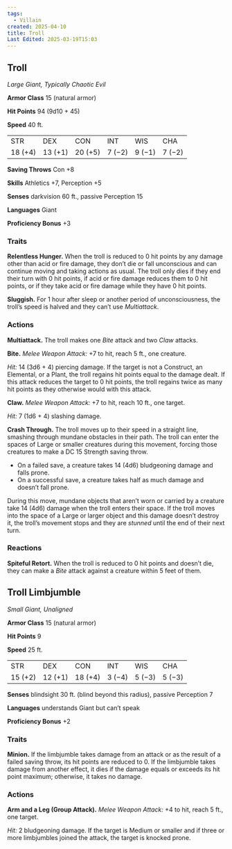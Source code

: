 ```yaml
---
tags:
  - Villain
created: 2025-04-10
title: Troll
Last Edited: 2025-03-19T15:03
---
```


## Troll

_Large Giant, Typically Chaotic Evil_

**Armor Class** 15 (natural armor)

**Hit Points** 94 (9d10 + 45)

**Speed** 40 ft.

|   |   |   |   |   |   |
|---|---|---|---|---|---|
|STR|DEX|CON|INT|WIS|CHA|
|18 (+4)|13 (+1)|20 (+5)|7 (−2)|9 (−1)|7 (−2)|

**Saving Throws** Con +8

**Skills** Athletics +7, Perception +5

**Senses** darkvision 60 ft., passive Perception 15

**Languages** Giant

**Proficiency Bonus** +3

### Traits

**Relentless Hunger.** When the troll is reduced to 0 hit points by any damage other than acid or fire damage, they don’t die or fall unconscious and can continue moving and taking actions as usual. The troll only dies if they end their turn with 0 hit points, if acid or fire damage reduces them to 0 hit points, or if they take acid or fire damage while they have 0 hit points.

**Sluggish.** For 1 hour after sleep or another period of unconsciousness, the troll’s speed is halved and they can’t use _Multiattack_.

### Actions

**Multiattack.** The troll makes one _Bite_ attack and two _Claw_ attacks.

**Bite.** _Melee Weapon Attack:_ +7 to hit, reach 5 ft., one creature.

_Hit:_ 14 (3d6 + 4) piercing damage. If the target is not a Construct, an Elemental, or a Plant, the troll regains hit points equal to the damage dealt. If this attack reduces the target to 0 hit points, the troll regains twice as many hit points as they otherwise would with this attack.

**Claw.** _Melee Weapon Attack:_ +7 to hit, reach 10 ft., one target.

_Hit:_ 7 (1d6 + 4) slashing damage.

**Crash Through.** The troll moves up to their speed in a straight line, smashing through mundane obstacles in their path. The troll can enter the spaces of Large or smaller creatures during this movement, forcing those creatures to make a DC 15 Strength saving throw.

- On a failed save, a creature takes 14 (4d6) bludgeoning damage and falls prone.
- On a successful save, a creature takes half as much damage and doesn’t fall prone.

During this move, mundane objects that aren’t worn or carried by a creature take 14 (4d6) damage when the troll enters their space. If the troll moves into the space of a Large or larger object and this damage doesn’t destroy it, the troll’s movement stops and they are _stunned_ until the end of their next turn.

### Reactions

**Spiteful Retort.** When the troll is reduced to 0 hit points and doesn’t die, they can make a _Bite_ attack against a creature within 5 feet of them.

  

## Troll Limbjumble

_Small Giant, Unaligned_

**Armor Class** 15 (natural armor)

**Hit Points** 9

**Speed** 25 ft.

|   |   |   |   |   |   |
|---|---|---|---|---|---|
|STR|DEX|CON|INT|WIS|CHA|
|15 (+2)|12 (+1)|18 (+4)|3 (−4)|5 (−3)|5 (−3)|

**Senses** blindsight 30 ft. (blind beyond this radius), passive Perception 7

**Languages** understands Giant but can’t speak

**Proficiency Bonus** +2

### Traits

**Minion.** If the limbjumble takes damage from an attack or as the result of a failed saving throw, its hit points are reduced to 0. If the limbjumble takes damage from another effect, it dies if the damage equals or exceeds its hit point maximum; otherwise, it takes no damage.

### Actions

**Arm and a Leg (Group Attack).** _Melee Weapon Attack:_ +4 to hit, reach 5 ft., one target.

_Hit:_ 2 bludgeoning damage. If the target is Medium or smaller and if three or more limbjumbles joined the attack, the target is knocked prone.